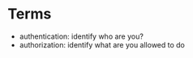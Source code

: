 # Terms

* authentication: identify who are you?
* authorization: identify what are you allowed to do